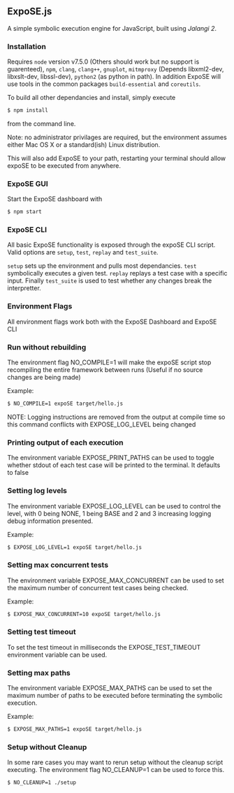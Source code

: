 ## ExpoSE.js

A simple symbolic execution engine for JavaScript, built using _Jalangi 2_.

### Installation

Requires `node` version v7.5.0 (Others should work but no support is guarenteed), `npm`, `clang`, `clang++`, `gnuplot`, `mitmproxy` (Depends libxml2-dev, libxslt-dev, libssl-dev), `python2` (as python in path). In addition ExpoSE will use tools in the common packages `build-essential` and `coreutils`.

To build all other dependancies and install, simply execute

```sh
$ npm install
```

from the command line.

Note: no administrator privilages are required, but the environment assumes either Mac OS X or a standard(ish) Linux distribution.

This will also add ExpoSE to your path, restarting your terminal should allow expoSE to be executed from anywhere.

### ExpoSE GUI

Start the ExpoSE dashboard with

```sh
$ npm start
```

### ExpoSE CLI

All basic ExpoSE functionality is exposed through the expoSE CLI script. Valid options are `setup`, `test`, `replay` and `test_suite`.

`setup` sets up the environment and pulls most dependancies.
`test` symbolically executes a given test.
`replay` replays a test case with a specific input.
Finally `test_suite` is used to test whether any changes break the interpretter.

### Environment Flags

All environment flags work both with the ExpoSE Dashboard and ExpoSE CLI

### Run without rebuilding

The environment flag NO_COMPILE=1 will make the expoSE script stop recompiling the entire framework between runs (Useful if no source changes are being made)

Example:

```sh
$ NO_COMPILE=1 expoSE target/hello.js
```

NOTE: Logging instructions are removed from the output at compile time so this command conflicts with EXPOSE_LOG_LEVEL being changed

### Printing output of each execution

The environment variable EXPOSE_PRINT_PATHS can be used to toggle whether stdout of each test case will be printed to the terminal. It defaults to false

### Setting log levels

The environment variable EXPOSE_LOG_LEVEL can be used to control the level, with 0 being NONE, 1 being BASE and 2 and 3 increasing logging debug information presented.

Example:
```sh
$ EXPOSE_LOG_LEVEL=1 expoSE target/hello.js
```

### Setting max concurrent tests

The environment variable EXPOSE_MAX_CONCURRENT can be used to set the maximum number of concurrent test cases being checked.

Example:
```sh
$ EXPOSE_MAX_CONCURRENT=10 expoSE target/hello.js
```

### Setting test timeout

To set the test timeout in milliseconds the EXPOSE_TEST_TIMEOUT environment variable can be used.

### Setting max paths

The environment variable EXPOSE_MAX_PATHS can be used to set the maximum number of paths to be executed before terminating the symbolic execution.

Example:
```sh
$ EXPOSE_MAX_PATHS=1 expoSE target/hello.js
```

### Setup without Cleanup
In some rare cases you may want to rerun setup without the cleanup script executing. The environment flag NO_CLEANUP=1 can be used to force this.

```sh
$ NO_CLEANUP=1 ./setup
```
